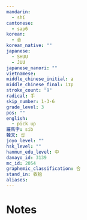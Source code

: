 ```yaml
---
mandarin:
  - shí
cantonese:
  - sap6
korean:
  - 습
korean_native: ""
japanese:
  - SHUU
  - JUU
japanese_nanori: ""
vietnamese:
middle_chinese_initial: ʑ
middle_chinese_final: iɪp
stroke_count: "9"
radical: 手
skip_number: 1-3-6
grade_level: 3
pos: ""
english:
  - pick up
羅馬字: sib
韓文: 십
joyo_level: ""
hsk_level: ""
hanmun_edu_level: 中
danayo_id: 3139
mc_id: 2054
graphemic_classification: 合
stand_in: 收拾
aliases:
---
```


# Notes
